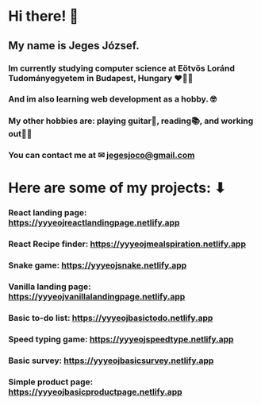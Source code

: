 # Hi there! 👋

## My name is Jeges József.

### Im currently studying computer science at Eötvös Loránd Tudományegyetem in Budapest, Hungary ❤🤍💚

### And im also learning web development as a hobby. 🤓

### My other hobbies are: playing guitar🎸, reading📚, and working out🏋️‍♂️

### You can contact me at ✉ jegesjoco@gmail.com

# Here are some of my projects: ⬇

### React landing page: https://yyyeojreactlandingpage.netlify.app

### React Recipe finder: https://yyyeojmealspiration.netlify.app

### Snake game: https://yyyeojsnake.netlify.app

### Vanilla landing page: https://yyyeojvanillalandingpage.netlify.app

### Basic to-do list: https://yyyeojbasictodo.netlify.app

### Speed typing game: https://yyyeojspeedtype.netlify.app

### Basic survey: https://yyyeojbasicsurvey.netlify.app

### Simple product page: https://yyyeojbasicproductpage.netlify.app
